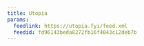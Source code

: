 ```yaml
---
title: Utopia
params:
  feedlink: https://utopia.fyi/feed.xml
  feedid: fd96143beda8272fb16f4043c12deb7b
---
```

